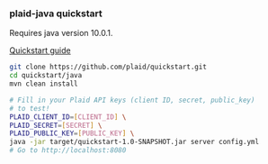 ### plaid-java quickstart

Requires java version 10.0.1.

[Quickstart guide](https://plaid.com/docs/quickstart)

``` bash
git clone https://github.com/plaid/quickstart.git
cd quickstart/java
mvn clean install

# Fill in your Plaid API keys (client ID, secret, public_key)
# to test!
PLAID_CLIENT_ID=[CLIENT_ID] \
PLAID_SECRET=[SECRET] \
PLAID_PUBLIC_KEY=[PUBLIC_KEY] \
java -jar target/quickstart-1.0-SNAPSHOT.jar server config.yml
# Go to http://localhost:8080
```
